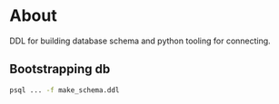 # About
DDL for building database schema and python tooling for connecting.

## Bootstrapping db
```sh
psql ... -f make_schema.ddl
```


